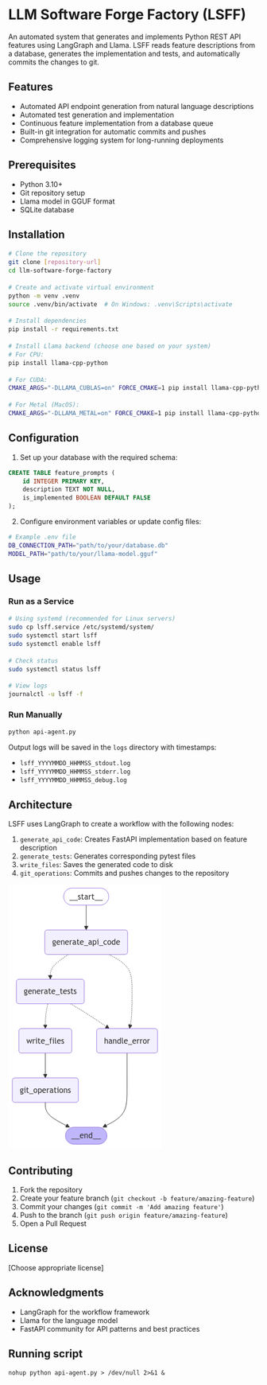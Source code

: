 # LLM Software Forge Factory (LSFF)

An automated system that generates and implements Python REST API features using LangGraph and Llama. LSFF reads feature descriptions from a database, generates the implementation and tests, and automatically commits the changes to git.

## Features

* Automated API endpoint generation from natural language descriptions
* Automated test generation and implementation
* Continuous feature implementation from a database queue
* Built-in git integration for automatic commits and pushes
* Comprehensive logging system for long-running deployments

## Prerequisites

* Python 3.10+
* Git repository setup
* Llama model in GGUF format
* SQLite database

## Installation

```bash
# Clone the repository
git clone [repository-url]
cd llm-software-forge-factory

# Create and activate virtual environment
python -m venv .venv
source .venv/bin/activate  # On Windows: .venv\Scripts\activate

# Install dependencies
pip install -r requirements.txt

# Install Llama backend (choose one based on your system)
# For CPU:
pip install llama-cpp-python

# For CUDA:
CMAKE_ARGS="-DLLAMA_CUBLAS=on" FORCE_CMAKE=1 pip install llama-cpp-python

# For Metal (MacOS):
CMAKE_ARGS="-DLLAMA_METAL=on" FORCE_CMAKE=1 pip install llama-cpp-python
```

## Configuration

1. Set up your database with the required schema:
```sql
CREATE TABLE feature_prompts (
    id INTEGER PRIMARY KEY,
    description TEXT NOT NULL,
    is_implemented BOOLEAN DEFAULT FALSE
);
```

2. Configure environment variables or update config files:
```bash
# Example .env file
DB_CONNECTION_PATH="path/to/your/database.db"
MODEL_PATH="path/to/your/llama-model.gguf"
```

## Usage

### Run as a Service

```bash
# Using systemd (recommended for Linux servers)
sudo cp lsff.service /etc/systemd/system/
sudo systemctl start lsff
sudo systemctl enable lsff

# Check status
sudo systemctl status lsff

# View logs
journalctl -u lsff -f
```

### Run Manually

```bash
python api-agent.py
```

Output logs will be saved in the `logs` directory with timestamps:
* `lsff_YYYYMMDD_HHMMSS_stdout.log`
* `lsff_YYYYMMDD_HHMMSS_stderr.log`
* `lsff_YYYYMMDD_HHMMSS_debug.log`

## Architecture

LSFF uses LangGraph to create a workflow with the following nodes:

1. `generate_api_code`: Creates FastAPI implementation based on feature description
2. `generate_tests`: Generates corresponding pytest files
3. `write_files`: Saves the generated code to disk
4. `git_operations`: Commits and pushes changes to the repository

![Workflow Graph](graph.png)

## Contributing

1. Fork the repository
2. Create your feature branch (`git checkout -b feature/amazing-feature`)
3. Commit your changes (`git commit -m 'Add amazing feature'`)
4. Push to the branch (`git push origin feature/amazing-feature`)
5. Open a Pull Request

## License

[Choose appropriate license]

## Acknowledgments

* LangGraph for the workflow framework
* Llama for the language model
* FastAPI community for API patterns and best practices

## Running script

```
nohup python api-agent.py > /dev/null 2>&1 &
```